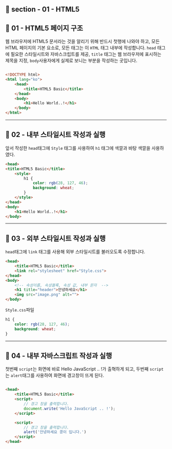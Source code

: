 ## 📝 section - 01 - HTML5

## 📍 01 - HTML5 페이지 구조

웹 브라우저에 HTML5 문서라는 것을 알리기 위해 반드시 첫행에 나와야 하고, 모든 HTML 페이지의 기본 요소로, 모든 태그는 이 `HTML` 태그 내부에 작성합니다. `head` 태그에 필요한 스타일시트와 자바스크립트를 제공, `title` 태그는 웹 브라우저에 표시하는 제목을 지정, `body`사용자에게 실제로 보니는 부분을 작성하는 곳입니다.

```html

<!DOCTYPE html>
<html lang="ko">
    <head>
        <title>HTML5 Basic</title>
    </head>
    <body>
        <h1>Hello World..!</h1>
    </body>
</html>
```

---
## 📍 02 - 내부 스타일시트 작성과 실행

앞서 작성한 `head`태그에 `Style` 태그를 사용하여 `h1` 태그에 색깔과 바탕 색깔을 사용하였다.

```html
<head>
<title>HTML5 Basic</title>
    <style>
        h1 {
            color: rgb(28, 127, 46);
            background: wheat;
        }
    </style>
</head>
<body>
    <h1>Hello World..!</h1>
</body>
```

---

## 📍 03 - 외부 스타일시트 작성과 실행

`head`태그에 `link` 태그를 사용해 외부 스타일시트를 불러오도록 수정합니다. 

```html
<head>
    <title>HTML5 Basic</title>
    <link rel="stylesheet" href="Style.css">
</head>
<body>
    <!-- 속성이름, 속성블록, 속성 값, 내부 문자  -->
    <h1 title="header">안녕하세요</h1> 
    <img src="image.png" alt="">
</body>

```
`Style.css`파일

```css
h1 {
    color: rgb(28, 127, 46);
    background: wheat;
}
```

---
## 📍 04 - 내부 자바스크립트 작성과 실행

첫번째 `script`는 화면에 바로 Hello JavaScript .. !가 출혁하게 되고, 두번째 `script`는 `alert`태그를 사용하여 화면에 경고창이 뜨게 된다.

```html

<head>
    <title>HTML5 Basic</title>
    <script>
        // 경고 창을 출력합니다.
        document.write('Hello JavaScript .. !');
    </script>

    <script>
        // 경고 창을 출력합니다.
        alert('안녕하세요 콩이 입니다.')
    </script>
</head>

```
